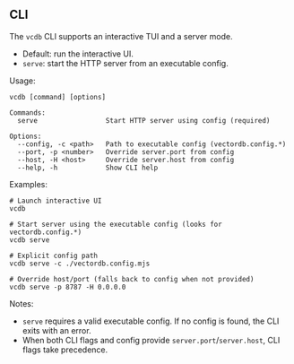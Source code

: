 ## CLI

The `vcdb` CLI supports an interactive TUI and a server mode.

- Default: run the interactive UI.
- `serve`: start the HTTP server from an executable config.

Usage:

```
vcdb [command] [options]

Commands:
  serve                 Start HTTP server using config (required)

Options:
  --config, -c <path>   Path to executable config (vectordb.config.*)
  --port, -p <number>   Override server.port from config
  --host, -H <host>     Override server.host from config
  --help, -h            Show CLI help
```

Examples:

```
# Launch interactive UI
vcdb

# Start server using the executable config (looks for vectordb.config.*)
vcdb serve

# Explicit config path
vcdb serve -c ./vectordb.config.mjs

# Override host/port (falls back to config when not provided)
vcdb serve -p 8787 -H 0.0.0.0
```

Notes:

- `serve` requires a valid executable config. If no config is found, the CLI exits with an error.
- When both CLI flags and config provide `server.port`/`server.host`, CLI flags take precedence.
